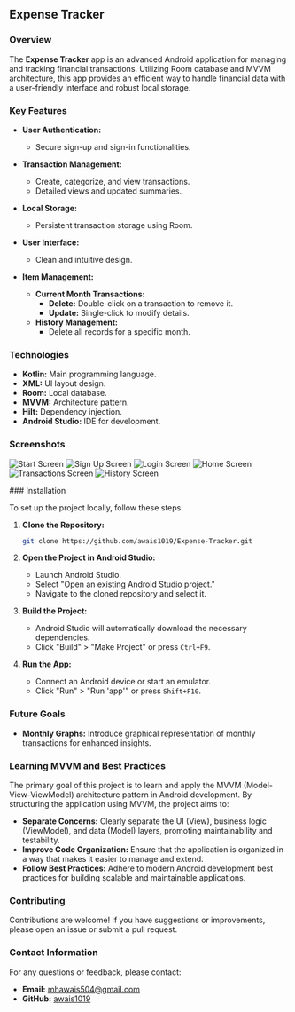## Expense Tracker

### Overview

The **Expense Tracker** app is an advanced Android application for managing and tracking financial transactions. Utilizing Room database and MVVM architecture, this app provides an efficient way to handle financial data with a user-friendly interface and robust local storage.

### Key Features

- **User Authentication:**
  - Secure sign-up and sign-in functionalities.

- **Transaction Management:**
  - Create, categorize, and view transactions.
  - Detailed views and updated summaries.

- **Local Storage:**
  - Persistent transaction storage using Room.

- **User Interface:**
  - Clean and intuitive design.

- **Item Management:**
  - **Current Month Transactions:**
    - **Delete:** Double-click on a transaction to remove it.
    - **Update:** Single-click to modify details.
  - **History Management:**
    - Delete all records for a specific month.

### Technologies

- **Kotlin:** Main programming language.
- **XML:** UI layout design.
- **Room:** Local database.
- **MVVM:** Architecture pattern.
- **Hilt:** Dependency injection.
- **Android Studio:** IDE for development.

### Screenshots

<p>
  <img src="ScreenShots/startScreen.jpg" alt="Start Screen"/>
  <img src="ScreenShots/SignUpScreen.jpg" alt="Sign Up Screen"/>
  <img src="ScreenShots/LoginScreen.jpg" alt="Login Screen"/>
  <img src="ScreenShots/homeScreen.jpg" alt="Home Screen"/>
  <img src="ScreenShots/transactionScreen.jpg" alt="Transactions Screen"/>
  <img src="ScreenShots/historyScreen.jpg" alt="History Screen"/>
</p>
### Installation

To set up the project locally, follow these steps:

1. **Clone the Repository:**

   ```sh
   git clone https://github.com/awais1019/Expense-Tracker.git
   ```

2. **Open the Project in Android Studio:**

   - Launch Android Studio.
   - Select "Open an existing Android Studio project."
   - Navigate to the cloned repository and select it.

3. **Build the Project:**

   - Android Studio will automatically download the necessary dependencies.
   - Click "Build" > "Make Project" or press `Ctrl+F9`.

4. **Run the App:**
   - Connect an Android device or start an emulator.
   - Click "Run" > "Run 'app'" or press `Shift+F10`.


### Future Goals

- **Monthly Graphs:** Introduce graphical representation of monthly transactions for enhanced insights.

### Learning MVVM and Best Practices

The primary goal of this project is to learn and apply the MVVM (Model-View-ViewModel) architecture pattern in Android development. By structuring the application using MVVM, the project aims to:

- **Separate Concerns:** Clearly separate the UI (View), business logic (ViewModel), and data (Model) layers, promoting maintainability and testability.
- **Improve Code Organization:** Ensure that the application is organized in a way that makes it easier to manage and extend.
- **Follow Best Practices:** Adhere to modern Android development best practices for building scalable and maintainable applications.

### Contributing

Contributions are welcome! If you have suggestions or improvements, please open an issue or submit a pull request.

### Contact Information

For any questions or feedback, please contact:

- **Email:** mhawais504@gmail.com
- **GitHub:** [awais1019](https://github.com/awais1019)
